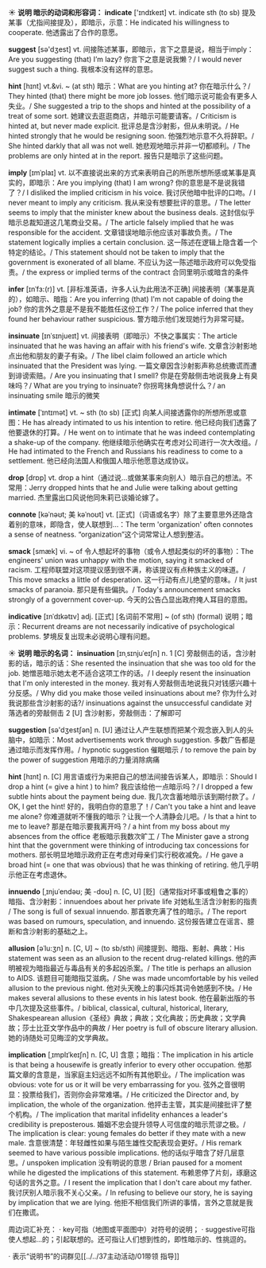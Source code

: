 ☀ <span class="category">**说明 暗示的动词和形容词：**</span>
<span class="vocabulary">**indicate**</span> ['ɪndɪkeɪt] 
<span class="definition">vt. indicate sth (to sb) 提及某事（尤指间接提及），即暗示，示意：</span>He indicated his willingness to cooperate. 他透露出了合作的意愿。

<span class="vocabulary">**suggest**</span> [sə'dӡest] 
<span class="definition">vt. 间接陈述某事，即暗示，言下之意是说，相当于imply：</span>Are you suggesting (that) I’m lazy? 你言下之意是说我懒？/ I would never suggest such a thing. 我根本没有这样的意思。
           
<span class="vocabulary">**hint**</span> [hɪnt]
<span class="definition">vt.&vi. ~ (at sth) 暗示：</span>What are you hinting at? 你在暗示什么？/ They hinted (that) there might be more job losses. 他们暗示说可能会有更多人失业。/ She suggested a trip to the shops and hinted at the possibility of a treat of some sort. 她建议去逛逛商店，并暗示可能要请客。/ Criticism is hinted at, but never made explicit. 批评总是含沙射影，但从未明说。/ He hinted strongly that he would be resigning soon. 他强烈地示意不久将辞职。/ She hinted darkly that all was not well. 她悲观地暗示并非一切都顺利。/ The problems are only hinted at in the report. 报告只是暗示了这些问题。
           
<span class="vocabulary">**imply**</span> [ɪmˈplaɪ]
<span class="definition">vt. 以不直接说出来的方式来表明自己的所思所想所感或某事是真实的，即暗示：</span>Are you implying (that) I am wrong? 你的意思是不是说我错了？/ I disliked the implied criticism in his voice. 我讨厌他暗中批评的口吻。/ I never meant to imply any criticism. 我从来没有想要批评的意思。/ The letter seems to imply that the minister knew about the business deals. 这封信似乎暗示总裁知道这几笔商业交易。/ The article falsely implied that he was responsible for the accident. 文章错误地暗示他应该对事故负责。/ The statement logically implies a certain conclusion. 这一陈述在逻辑上隐含着一个特定的结论。/ This statement should not be taken to imply that the government is exonerated of all blame. 不应认为这一陈述暗示政府可以免受指责。/ the express or implied terms of the contract 合同里明示或暗含的条件
            
<span class="vocabulary">**infer**</span> [ɪnˈfɜ:(r)]
<span class="definition">vt. [非标准英语，许多人认为此用法不正确] 间接表明（某事是真的），如暗示、暗指：</span>Are you inferring (that) I'm not capable of doing the job? 你的言外之意是不是我不能胜任这份工作？/ The police inferred that they found her behaviour rather suspicious. 警方暗示他们发现她行为非常可疑。

<span class="vocabulary">**insinuate**</span> [ɪnˈsɪnjueɪt]
<span class="definition">vt. 间接表明（即暗示）不快之事属实：</span>The article insinuated that he was having an affair with his friend's wife. 文章含沙射影地点出他和朋友的妻子有染。/ The libel claim followed an article which insinuated that the President was lying. 一篇文章因含沙射影声称总统撒谎而遭到诽谤索赔。/ Are you insinuating that I smell? 你是在旁敲侧击地说我身上有臭味吗？/ What are you trying to insinuate? 你拐弯抹角想说什么？/ an insinuating smile 暗示的微笑          

<span class="vocabulary">**intimate**</span> [ˈɪntɪmət]
<span class="definition">vt. ~ sth (to sb) [正式] 向某人间接透露你的所想所思或意图：</span>He has already intimated to us his intention to retire. 他已经向我们透露了他要退休的打算。/ He went on to intimate that he was indeed contemplating a shake-up of the company. 他继续暗示他确实在考虑对公司进行一次大改组。/ He had intimated to the French and Russians his readiness to come to a settlement. 他已经向法国人和俄国人暗示他愿意达成协议。

<span class="vocabulary">**drop**</span> [drɒp] 
<span class="definition">vt. drop a hint（通过说…或做某事来向别人）暗示自己的想法。不常用：</span>Jerry dropped hints that he and Julie were talking about getting married. 杰里露出口风说他同朱莉已谈婚论嫁了。
           
<span class="vocabulary">**connote**</span> [kəˈnəʊt; 美 kəˈnoʊt]
<span class="definition">vt. [正式]（词语或名字）除了主要意思外还隐含着别的意味，即隐含，使人联想到…：</span>The term 'organization' often connotes a sense of neatness. “organization”这个词常常让人想到整洁。
           
<span class="vocabulary">**smack**</span> [smæk]
<span class="definition">vi. ~ of 令人想起坏的事物（或令人想起类似的坏的事物）：</span>The engineers' union was unhappy with the motion, saying it smacked of racism. 工程师联盟对这项提议感到很不满，称该提议有点种族主义的味道。/ This move smacks a little of desperation. 这一行动有点儿绝望的意味。/ It just smacks of paranoia. 那只是有些偏执。/ Today's announcement smacks strongly of a government cover-up. 今天的公告凸显出政府掩人耳目的意图。
          
<span class="vocabulary">**indicative**</span> [ɪnˈdɪkətɪv]
<span class="definition">adj. [正式] [名词前不常用] ~ (of sth) (formal) 说明；暗示：</span>Recurrent dreams are not necessarily indicative of psychological problems. 梦境反复出现未必说明心理有问题。

☀ <span class="category">**说明 暗示的名词：**</span>
<span class="vocabulary">**insinuation**</span> [ɪnˌsɪnjuˈeɪʃn]
<span class="definition">n. 1 [C] 旁敲侧击的话，含沙射影的话，暗示的话：</span>She resented the insinuation that she was too old for the job. 她憎恶暗示她太老不适合这项工作的话。/ I deeply resent the insinuation that I'm only interested in the money. 我对有人旁敲侧击地说我只对钱感兴趣十分反感。/ Why did you make those veiled insinuations about me? 你为什么对我说那些含沙射影的话?/ insinuations against the unsuccessful candidate 对落选者的旁敲侧击 <span class="definition">2 [U] 含沙射影，旁敲侧击：</span>了解即可

<span class="vocabulary">**suggestion**</span> [sə'dӡestʃən] 
<span class="definition">n. [U] 通过让人产生联想而把某个观念嵌入到人的头脑中，如暗示：</span>Most advertisements work through suggestion. 多数广告都是通过暗示而发挥作用。/ hypnotic suggestion 催眠暗示 / to remove the pain by the power of suggestion 用暗示的力量消除病痛
          
<span class="vocabulary">**hint**</span> [hɪnt]
<span class="definition">n. [C] 用言语或行为来把自己的想法间接告诉某人，即暗示：</span>Should I drop a hint (= give a hint ) to him? 我应该给他一点暗示吗？/ I dropped a few subtle hints about the payment being due. 我几次含蓄地暗示该到期付款了。/ OK, I get the hint! 好的，我明白你的意思了！/ Can't you take a hint and leave me alone? 你难道就听不懂我的暗示？让我一个人清静会儿吧。/ Is that a hint to me to leave? 那是在暗示要我离开吗？/ a hint from my boss about my absences from the office 老板暗示我数次旷工 / The Minister gave a strong hint that the government were thinking of introducing tax concessions for mothers. 部长明显地暗示政府正在考虑对母亲们实行税收减免。/ He gave a broad hint (= one that was obvious) that he was thinking of retiring. 他几乎明示他正在考虑退休。
           
<span class="vocabulary">**innuendo**</span> [ˌɪnjuˈendəʊ; 美 -doʊ]
<span class="definition">n. [C, U] [贬]（通常指对坏事或粗鲁之事的）暗指、含沙射影：</span>innuendoes about her private life 对她私生活含沙射影的指责 / The song is full of sexual innuendo. 那首歌充满了性的暗示。/ The report was based on rumours, speculation, and innuendo. 这份报告建立在谣言、臆断和含沙射影的基础之上。
                      
<span class="vocabulary">**allusion**</span> [əˈlu:ʒn]
<span class="definition">n. [C, U] ~ (to sb/sth) 间接提到、暗指、影射、典故：</span>His statement was seen as an allusion to the recent drug-related killings. 他的声明被视为暗指最近与毒品有关的多起凶杀案。/ The title is perhaps an allusion to AIDS. 该题目可能暗指艾滋病。/ She was made uncomfortable by his veiled allusion to the previous night. 他对头天晚上的事闪烁其词令她感到不快。/ He makes several allusions to these events in his latest book. 他在最新出版的书中几次提及这些事件。/ biblical, classical, cultural, historical, literary, Shakespearean allusion《圣经》典故；典故；文化典故；历史典故；文学典故；莎士比亚文学作品中的典故 / Her poetry is full of obscure literary allusion. 她的诗随处可见晦涩的文学典故。
           
<span class="vocabulary">**implication**</span> [ˌɪmplɪˈkeɪʃn]
<span class="definition">n. [C, U] 含意；暗指：</span>The implication in his article is that being a housewife is greatly inferior to every other occupation. 他那篇文章的含意是，当家庭主妇远远不如所有其他职业。/ The implication was obvious: vote for us or it will be very embarrassing for you. 弦外之音很明显：投票给我们，否则你会非常难堪。/ He criticized the Director and, by implication, the whole of the organization. 他抨击主管，其实是间接批评了整个机构。/ The implication that marital infidelity enhances a leader's credibility is preposterous. 婚姻不忠会提升领导人可信度的暗示荒谬之极。/ The implication is clear: young females do better if they mate with a new male. 含意很清楚：年轻雌性如果与陌生雄性交配表现会更好。/ His remark seemed to have various possible implications. 他的话似乎暗含了好几层意思。/ unspoken implication 没有明说的意思 / Brian paused for a moment while he digested the implications of this statement. 布赖恩停了片刻，琢磨这句话的言外之意。/ I resent the implication that I don't care about my father. 我讨厌别人暗示我不关心父亲。/ In refusing to believe our story, he is saying by implication that we are lying. 他拒不相信我们所讲的事情，言外之意就是我们在撒谎。

周边词汇补充：
· key可指（地图或平面图中）对符号的说明；
· suggestive可指使人想起…的；引起联想的。还可指让人们想到性的，即性暗示的、性挑逗的。

· 表示“说明书”的词群见[[../../37主动活动/01带领 指导]]
